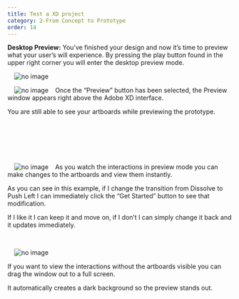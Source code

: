 ```yaml
---
title: Test a XD project
category: 2-From Concept to Prototype
order: 14
---  
```


**Desktop Preview:** You’ve finished your design and now it’s time to preview what your user’s will experience. By pressing the play button found in the upper right corner you will enter the desktop preview mode.


<img style="padding: 0px 15px" src="https://iwilfried.github.io/Adobe-XD-eBook/images/XD-Test-Project-01.png
" alt="no image"/>  


<img style="padding: 0px 15px;float:left" src="https://iwilfried.github.io/Adobe-XD-eBook/images/XD-Test-Project-02.png
" alt="no image"/>Once the “Preview” button has been selected, the Preview window appears right above the Adobe XD interface.

You are still able to see your artboards while previewing the prototype.  

&nbsp;   

&nbsp;   

&nbsp;   

<img style="padding: 0px 15px;float:left" src="https://iwilfried.github.io/Adobe-XD-eBook/images/XD-Test-Project-02.png
" alt="no image"/>As you watch the interactions in preview mode you can make changes to the artboards and view them instantly.

As you can see in this example, if I change the transition from Dissolve to Push Left I can immediately click the “Get Started” button to see that modification.

If I like it I can keep it and move on, if I don’t I can simply change it back and it updates immediately.  

&nbsp;   


<img style="padding: 0px 15px;float:left" src="https://iwilfried.github.io/Adobe-XD-eBook/images/XD-Test-Project-03.png
" alt="no image"/> 

&nbsp;   


If you want to view the interactions without the artboards visible you can drag the window out to a full screen.

It automatically creates a dark background so the preview stands out.  









